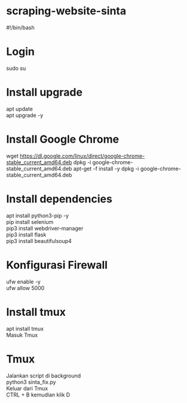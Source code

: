 # scraping-website-sinta

#!/bin/bash
# Login
sudo su
# Install upgrade
apt update <br>
apt upgrade -y 

# Install Google Chrome
wget https://dl.google.com/linux/direct/google-chrome-stable_current_amd64.deb
dpkg -i google-chrome-stable_current_amd64.deb
apt-get -f install -y
dpkg -i google-chrome-stable_current_amd64.deb

# Install dependencies
apt install python3-pip -y <br>
pip install selenium <br>
pip3 install webdriver-manager<br>
pip3 install flask<br>
pip3 install beautifulsoup4

# Konfigurasi Firewall
ufw enable -y <br>
ufw allow 5000 <br>

# Install tmux
apt install tmux <br>
Masuk Tmux <br>
# Tmux
Jalankan script di background <br>
python3 sinta_fix.py <br>
Keluar dari Tmux <br>
CTRL + B kemudian klik D
